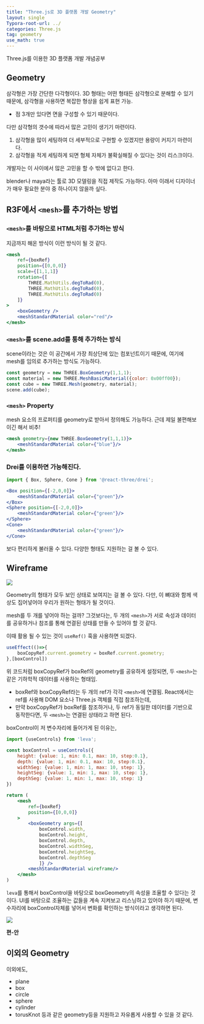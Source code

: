 ```yaml
---
title: "Three.js로 3D 플랫폼 개발 Geometry"
layout: single
Typora-root-url: ../
categories: Three.js
tag: geometry
use_math: true
---
```


Three.js를 이용한 3D 플랫폼 개발 개념공부

## Geometry

삼각형은 가장 간단한 다각형이다. 3D 형태는 어떤 형태든 삼각형으로 분해할 수 있기 때문에, 삼각형을 사용하면 복잡한 형상을 쉽게 표현 가능.
- 점 3개만 있다면 면을 구성할 수 있기 때문이다.

다만 삼각형의 갯수에 따라서 많은 고민이 생기기 마련이다.
1. 삼각형을 많이 세팅하여 더 세부적으로 구현할 수 있겠지만 용량이 커지기 마련이다.
2. 삼각형을 적게 세팅하게 되면 형체 자체가 불확실해질 수 있다는 것이 리스크이다.

개발자는 이 사이에서 많은 고민을 할 수 밖에 없다고 한다.

blender나 maya라는 툴로 3D 모델링을 직접 제작도 가능하다. 아마 이래서 디자이너가 매우 필요한 분야 중 하나이지 않을까 싶다.

## R3F에서 `<mesh>`를 추가하는 방법

### `<mesh>`를 바탕으로 HTML처럼 추가하는 방식
지금까지 해온 방식이 이런 방식이 될 것 같다.

```jsx
<mesh 
    ref={boxRef}
    position={[0,0,0]}
    scale={[1,1,1]}
    rotation={[
        THREE.MathUtils.degToRad(0), 
        THREE.MathUtils.degToRad(0),
        THREE.MathUtils.degToRad(0)
    ]}
>
    <boxGeometry />
    <meshStandardMaterial color="red"/> 
</mesh>
```

### `<mesh>`를 scene.add를 통해 추가하는 방식
scene이라는 것은 이 공간에서 가장 최상단에 있는 컴포넌트이기 때문에, 여기에 mesh를 임의로 추가하는 방식도 가능하다.
```jsx
const geometry = new THREE.BoxGeometry(1,1,1);
const material = new THREE.MeshBasicMaterial({color: 0x00ff00});
const cube = new THREE.Mesh(geometry, material);
scene.add(cube);
```

### `<mesh>` Property
mesh 요소의 프로퍼티를 geometry로 받아서 정의해도 가능하다. 근데 제일 불편해보이긴 해서 비추!
```jsx
<mesh geometry={new THREE.BoxGeometry(1,1,1)}>
    <meshStandardMaterial color={"blue"}/>
</mesh>
```

### Drei를 이용하면 가능해진다.

```jsx
import { Box, Sphere, Cone } from '@react-three/drei';

<Box position={[-2,0,0]}>
    <meshStandardMaterial color={"green"}/>
</Box>
<Sphere position={[-2,0,0]}>
    <meshStandardMaterial color={"green"}/>
</Sphere>
<Cone>
    <meshStandardMaterial color={"green"}/>
</Cone>
```
보다 편리하게 불러올 수 있다. 다양한 형태도 지원하는 걸 볼 수 있다.


## Wireframe

![]({{site.url}}/images/2025-01-24-threejs-geometry/wireframe.png)

Geometry의 형태가 모두 보인 상태로 보여지는 걸 볼 수 있다. 다만, 이 뼈대와 함께 색상도 집어넣어야 우리가 원하는 형태가 될 것이다. 

mesh를 두 개를 넣어야 하는 걸까? 그것보다는, 두 개의 `<mesh>`가 서로 속성과 데이터를 공유하거나 참조를 통해 연결된 상태를 만들 수 있어야 할 것 같다.

이때 활용 될 수 있는 것이 `useRef()` 훅을 사용하면 되겠다.

```jsx
useEffect(()=>{
    boxCopyRef.current.geometry = boxRef.current.geometry;
},[boxControl])
```
위 코드처럼 boxCopyRef가 boxRef의 geometry를 공유하게 설정되면, 두 `<mesh>`는 같은 기하학적 데이터를 사용하는 형태임.
- boxRef와 boxCopyRef라는 두 개의 ref가 각각 `<mesh>`에 연결됨. React에서는 ref를 사용해 DOM 요소나 Three.js 객체를 직접 참조하는데,
- 만약 boxCopyRef가 boxRef를 참조하거나, 두 ref가 동일한 데이터를 기반으로 동작한다면, 두 `<mesh>`는 연결된 상태라고 하면 된다.

boxControl이 저 변수자리에 들어가게 된 이유는, 

```jsx
import {useControls} from 'leva';

const boxControl = useControls({
    height: {value: 1, min: 0.1, max: 10, step:0.1},
    depth: {value: 1, min: 0.1, max: 10, step:0.1},
    widthSeg: {value: 1, min: 1, max: 10, step: 1},
    heightSeg: {value: 1, min: 1, max: 10, step: 1},
    depthSeg: {value: 1, min: 1, max: 10, step: 1}
})

return (
    <mesh 
        ref={boxRef}
        position={[0,0,0]}
    >
        <boxGeometry args={[
            boxControl.width, 
            boxControl.height, 
            boxControl.depth, 
            boxControl.widthSeg, 
            boxControl.heightSeg, 
            boxControl.depthSeg
            ]} />
        <meshStandardMaterial wireframe/> 
    </mesh>
)
```

`leva`를 통해서 boxControl을 바탕으로 boxGeometry의 속성을 조율할 수 있다는 것이다. UI를 바탕으로 조율하는 값들을 계속 지켜보고 리스닝하고 있어야 하기 때문에, 변수자리에 boxControl자체를 넣어서 변화를 확인하는 방식이라고 생각하면 된다.

![]({{site.url}}/images/2025-01-24-threejs-geometry/share.png)

**편-안**

## 이외의 Geometry

이외에도, 
- plane
- box
- circle
- sphere
- cylinder
- torusKnot
등과 같은 geometry등을 지원하고 자유롭게 사용할 수 있을 것 같다.